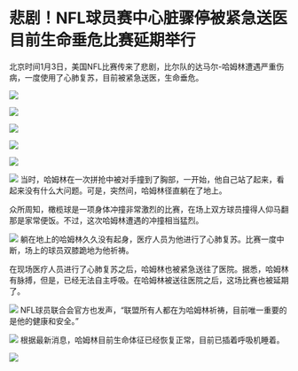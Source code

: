 # 悲剧！NFL球员赛中心脏骤停被紧急送医 目前生命垂危比赛延期举行

北京时间1月3日，美国NFL比赛传来了悲剧，比尔队的达马尔-哈姆林遭遇严重伤病，一度使用了心肺复苏，目前被紧急送医，生命垂危。

![](https://inews.gtimg.com/news_bt/GOq_MhUoJOUMZWQv1jLLACyhGlal7ZNsnZD__powfhdE4AA/0)

![](https://inews.gtimg.com/news_bt/GrCBcb0cSBoEEpyF0f_6L5_QMqTBOaAcukiQNyaRRar8sAA/0)

![](https://inews.gtimg.com/news_bt/G5tevMf-Ev1YnLnTdzjfYm9r9cqulgTgLKZtDjAv_32nYAA/0)

![](https://inews.gtimg.com/news_bt/GLp8BLjB8iJH0qbllem9gAH_yUu1KvngYMwPU4nlZM4JsAA/0)

![](https://inews.gtimg.com/news_bt/GJFnlTrJKZk6Mhx8hI7OP8Lo7g0vNFYNVUZ2Bijt6nmIEAA/0)

![](https://inews.gtimg.com/news_bt/Ow30U15-Wqj9lHd3XpdD6BZoBQ_mKk4PM4fWSjQe9sFFcAA/1000)
当时，哈姆林在一次拼抢中被对手撞到了胸部，一开始，他自己站了起来，看起来没有什么大问题。可是，突然间，哈姆林径直躺在了地上。

众所周知，橄榄球是一项身体冲撞非常激烈的比赛，在场上双方球员撞得人仰马翻那是家常便饭。不过，这次哈姆林遭遇的冲撞相当猛烈。

![](https://inews.gtimg.com/news_bt/OH6Vkb8mKy2q8MhjfwWso8iLyNfdZwbwwRTe-Cq2Od2e4AA/1000)
躺在地上的哈姆林久久没有起身，医疗人员为他进行了心肺复苏。比赛一度中断，场上的球员双膝跪地为他祈祷。

在现场医疗人员进行了心肺复苏之后，哈姆林也被紧急送往了医院。据悉，哈姆林有脉搏，但是，已经无法自主呼吸。在哈姆林被送往医院之后，这场比赛也被延期了。

![](https://inews.gtimg.com/news_bt/O6A8EsUPOTDC825z3CezUmtZJQgur1CO0kHiXTVT5wP_EAA/1000)
NFL球员联合会官方也发声，“联盟所有人都在为哈姆林祈祷，目前唯一重要的是他的健康和安全。”

![](https://inews.gtimg.com/news_bt/OO9MSrPsNwjr5DuAJGqrUtpQlKiH1-o8aa5dc37nYvPPcAA/1000)
根据最新消息，哈姆林目前生命体征已经恢复正常，目前已插着呼吸机睡着。

![](https://inews.gtimg.com/news_bt/OraHiT0U0IjDFnxRStaTmt9WmWqec21_h7A8NWx8GpdIwAA/1000)

